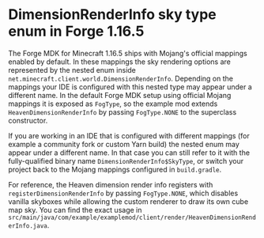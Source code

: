 # DimensionRenderInfo sky type enum in Forge 1.16.5

The Forge MDK for Minecraft 1.16.5 ships with Mojang's official mappings enabled by default. In these
mappings the sky rendering options are represented by the nested enum inside
`net.minecraft.client.world.DimensionRenderInfo`. Depending on the mappings your IDE is configured
with this nested type may appear under a different name. In the default Forge MDK setup using
official Mojang mappings it is exposed as `FogType`, so the example mod extends
`HeavenDimensionRenderInfo` by passing `FogType.NONE` to the superclass constructor.

If you are working in an IDE that is configured with different mappings (for example a community fork or
custom Yarn build) the nested enum may appear under a different name. In that case you can still refer to
it with the fully-qualified binary name `DimensionRenderInfo$SkyType`, or switch your project back to the
Mojang mappings configured in `build.gradle`.

For reference, the Heaven dimension render info registers with
`registerDimensionRenderInfo` by passing `FogType.NONE`, which disables vanilla skyboxes while allowing the
custom renderer to draw its own cube map sky. You can find the exact usage in
`src/main/java/com/example/examplemod/client/render/HeavenDimensionRenderInfo.java`.